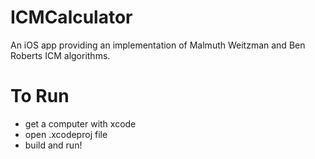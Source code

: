 # ICMCalculator
An iOS app providing an implementation of Malmuth Weitzman and Ben Roberts ICM algorithms.

# To Run
* get a computer with xcode
* open .xcodeproj file
* build and run!
